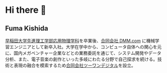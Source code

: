 # Hi there 👋

<!--
**fumakishida/fumakishida** is a ✨ _special_ ✨ repository because its `README.md` (this file) appears on your GitHub profile.

Here are some ideas to get you started:

- 🔭 I’m currently working on ...
- 🌱 I’m currently learning ...
- 👯 I’m looking to collaborate on ...
- 🤔 I’m looking for help with ...
- 💬 Ask me about ...
- 📫 How to reach me: ...
- 😄 Pronouns: ...
- ⚡ Fun fact: ...
-->

## Fuma Kishida

[早稲田大学先進理工学部応用物理学科](https://www.phys.waseda.ac.jp/)を卒業後、[合同会社 DMM.com](https://dmm-corp.com/) に機械学習エンジニアとして新卒入社。大学在学中から、コンピュータ自体への関心を元に、国内メガベンチャー企業などとの業務委託を通じて、システム開発やデータ分析、また、電子音楽の創作といった多岐にわたる分野で自己探求を続ける。技術と表現の融合を模索するため[合同会社ツーワンデジタル](https://21-digital-jp.github.io/ja/index.html)を設立。

